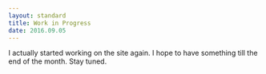 ```yaml
---
layout: standard
title: Work in Progress
date: 2016.09.05
---  
```

I actually started working on the site again. I hope to have something till the end of the month. Stay tuned.  


